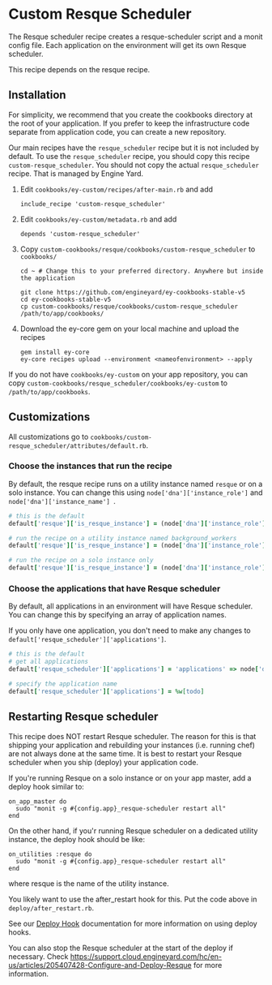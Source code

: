 # Custom Resque Scheduler

The Resque scheduler recipe creates a resque-scheduler script and a monit config file. Each application on the environment will get its own Resque scheduler.

This recipe depends on the resque recipe.

## Installation

For simplicity, we recommend that you create the cookbooks directory at the root of your application. If you prefer to keep the infrastructure code separate from application code, you can create a new repository.

Our main recipes have the `resque_scheduler` recipe but it is not included by default. To use the `resque_scheduler` recipe, you should copy this recipe `custom-resque_scheduler`. You should not copy the actual `resque_scheduler` recipe. That is managed by Engine Yard.

1. Edit `cookbooks/ey-custom/recipes/after-main.rb` and add

      ```
      include_recipe 'custom-resque_scheduler'
      ```

2. Edit `cookbooks/ey-custom/metadata.rb` and add

      ```
      depends 'custom-resque_scheduler'
      ```

3. Copy `custom-cookbooks/resque/cookbooks/custom-resque_scheduler` to `cookbooks/`

      ```
      cd ~ # Change this to your preferred directory. Anywhere but inside the application

      git clone https://github.com/engineyard/ey-cookbooks-stable-v5
      cd ey-cookbooks-stable-v5
      cp custom-cookbooks/resque/cookbooks/custom-resque_scheduler /path/to/app/cookbooks/
      ```

4. Download the ey-core gem on your local machine and upload the recipes

      ```
      gem install ey-core
      ey-core recipes upload --environment <nameofenvironment> --apply
      ```

If you do not have `cookbooks/ey-custom` on your app repository, you can copy `custom-cookbooks/resque_scheduler/cookbooks/ey-custom` to `/path/to/app/cookbooks`.

## Customizations

All customizations go to `cookbooks/custom-resque_scheduler/attributes/default.rb`.

### Choose the instances that run the recipe

By default, the resque recipe runs on a utility instance named `resque` or on a solo instance. You can change this using `node['dna']['instance_role']` and `node['dna']['instance_name'] `.

```ruby
# this is the default
default['resque']['is_resque_instance'] = (node['dna']['instance_role'] == 'solo') || (node['dna']['instance_role'] == 'util' && node['dna']['name'] == 'resque')

# run the recipe on a utility instance named background_workers
default['resque']['is_resque_instance'] = (node['dna']['instance_role'] == 'util' && node['dna']['name'] == 'background_workers')

# run the recipe on a solo instance only
default['resque']['is_resque_instance'] = (node['dna']['instance_role'] == 'solo')
```

### Choose the applications that have Resque scheduler

By default, all applications in an environment will have Resque scheduler. You can change this by specifying an array of application names.

If you only have one application, you don't need to make any changes to `default['resque_scheduler']['applications']`.

```ruby
# this is the default
# get all applications
default['resque_scheduler']['applications'] = 'applications' => node['dna']['applications'].map{|app_name, data| app_name}

# specify the application name
default['resque_scheduler']['applications'] = %w[todo]
```

## Restarting Resque scheduler

This recipe does NOT restart Resque scheduler. The reason for this is that shipping your application and rebuilding your instances (i.e. running chef) are not always done at the same time. It is best to restart your Resque scheduler when you ship (deploy) your application code.

If you're running Resque on a solo instance or on your app master, add a deploy hook similar to:

```
on_app_master do
  sudo "monit -g #{config.app}_resque-scheduler restart all"
end
```

On the other hand, if you'r running Resque scheduler on a dedicated utility instance, the deploy hook should be like:

```
on_utilities :resque do
  sudo "monit -g #{config.app}_resque-scheduler restart all"
end
```

where resque is the name of the utility instance.

You likely want to use the after_restart hook for this. Put the code above in `deploy/after_restart.rb`.

See our [Deploy Hook](https://engineyard.zendesk.com/entries/21016568-use-deploy-hooks) documentation for more information on using deploy hooks.

You can also stop the Resque scheduler at the start of the deploy if necessary. Check https://support.cloud.engineyard.com/hc/en-us/articles/205407428-Configure-and-Deploy-Resque for more information.
